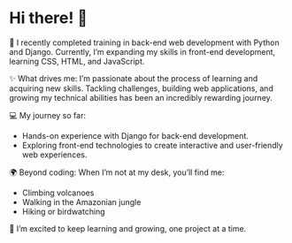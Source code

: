 # Hi there! 👋

🌱 I recently completed training in back-end web development with Python and Django. Currently, I’m expanding my skills in front-end development, learning CSS, HTML, and JavaScript.

✨ What drives me:
I’m passionate about the process of learning and acquiring new skills. Tackling challenges, building web applications, and growing my technical abilities has been an incredibly rewarding journey.

💻 My journey so far:

  * Hands-on experience with Django for back-end development.
  * Exploring front-end technologies to create interactive and user-friendly web experiences.

🌍 Beyond coding:
When I’m not at my desk, you’ll find me:

  * Climbing volcanoes
  * Walking in the Amazonian jungle
  * Hiking or birdwatching

🚀 I’m excited to keep learning and growing, one project at a time.
